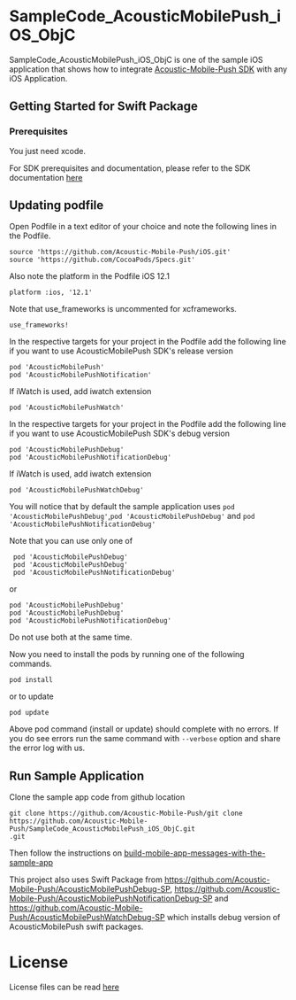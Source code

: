 # SampleCode_AcousticMobilePush_iOS_ObjC

SampleCode_AcousticMobilePush_iOS_ObjC is one of the sample iOS application that shows how to integrate [Acoustic-Mobile-Push SDK](https://github.com/Acoustic-Mobile-Push/iOS) with any iOS Application.


## Getting Started for Swift Package

### Prerequisites

You just need xcode.

For SDK prerequisites and documentation, please refer to the SDK documentation [here](https://developer.goacoustic.com/acoustic-campaign/docs/add-the-ios-sdk-to-your-app)

## Updating podfile

Open Podfile in a text editor of your choice and note the following lines in the Podfile.
```
source 'https://github.com/Acoustic-Mobile-Push/iOS.git'
source 'https://github.com/CocoaPods/Specs.git'
```

Also note the platform in the Podfile iOS 12.1
```
platform :ios, '12.1'
```

Note that use_frameworks is uncommented for xcframeworks.
```
use_frameworks!
```

In the respective targets for your project in the Podfile add the following line if you want to use AcousticMobilePush SDK's release version
```
pod 'AcousticMobilePush'
pod 'AcousticMobilePushNotification'
```

If iWatch is used, add iwatch extension
```
pod 'AcousticMobilePushWatch'
```

In the respective targets for your project in the Podfile add the following line if you want to use AcousticMobilePush SDK's debug version
```
pod 'AcousticMobilePushDebug'
pod 'AcousticMobilePushNotificationDebug'
```

If iWatch is used, add iwatch extension
```
pod 'AcousticMobilePushWatchDebug'
```

You will notice that by default the sample application uses `pod 'AcousticMobilePushDebug'`,`pod 'AcousticMobilePushDebug'` and `pod 'AcousticMobilePushNotificationDebug'`

Note that you can use only one of 
```
 pod 'AcousticMobilePushDebug'
 pod 'AcousticMobilePushDebug'
 pod 'AcousticMobilePushNotificationDebug'
 ```
 
 or 
 ```
 pod 'AcousticMobilePushDebug'
 pod 'AcousticMobilePushDebug'
 pod 'AcousticMobilePushNotificationDebug'
 ```
 
Do not use both at the same time.

Now you need to install the pods by running one of the following commands.
```
pod install
```

or to update
```
pod update
```

Above pod command (install or update) should complete with no errors. If you do see errors run the same command with `--verbose` option and share the error log with us.






## Run Sample Application

Clone the sample app code from github location

```
git clone https://github.com/Acoustic-Mobile-Push/git clone https://github.com/Acoustic-Mobile-Push/SampleCode_AcousticMobilePush_iOS_ObjC.git
.git
```

Then follow the instructions on [build-mobile-app-messages-with-the-sample-app](https://developer.goacoustic.com/acoustic-campaign/docs/build-mobile-app-messages-with-the-sample-app)

This project also uses Swift Package from https://github.com/Acoustic-Mobile-Push/AcousticMobilePushDebug-SP, https://github.com/Acoustic-Mobile-Push/AcousticMobilePushNotificationDebug-SP and https://github.com/Acoustic-Mobile-Push/AcousticMobilePushWatchDebug-SP which installs debug version of AcousticMobilePush swift packages.

# License

License files can be read [here](https://github.com/acoustic-analytics/Tealeaf/tree/master/Licenses)